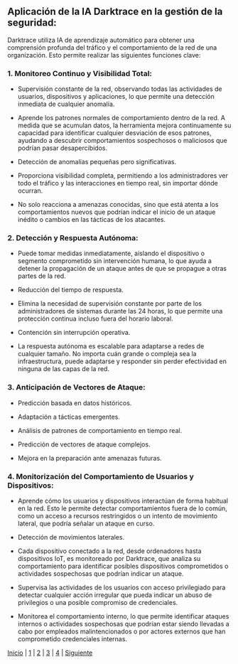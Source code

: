 ## Aplicación de la IA Darktrace en la gestión de la seguridad:
Darktrace utiliza IA de aprendizaje automático para obtener una comprensión profunda del tráfico y el comportamiento de la red de una organización. Esto permite realizar las siguientes funciones clave:

### 1. Monitoreo Continuo y Visibilidad Total:
* Supervisión constante de la red, observando todas las actividades de usuarios, dispositivos y aplicaciones, lo que permite una detección inmediata de cualquier anomalía.

* Aprende los patrones normales de comportamiento dentro de la red. A medida que se acumulan datos, la herramienta mejora continuamente su capacidad para identificar cualquier desviación de esos patrones, ayudando a descubrir comportamientos sospechosos o maliciosos que podrían pasar desapercibidos.

* Detección de anomalías pequeñas pero significativas.

* Proporciona visibilidad completa, permitiendo a los administradores ver todo el tráfico y las interacciones en tiempo real, sin importar dónde ocurran.

* No solo reacciona a amenazas conocidas, sino que está atenta a los comportamientos nuevos que podrían indicar el inicio de un ataque inédito o cambios en las tácticas de los atacantes.

### 2. Detección y Respuesta Autónoma:
* Puede tomar medidas inmediatamente, aislando el dispositivo o segmento comprometido sin intervención humana, lo que ayuda a detener la propagación de un ataque antes de que se propague a otras partes de la red.

* Reducción del tiempo de respuesta.

* Elimina la necesidad de supervisión constante por parte de los administradores de sistemas durante las 24 horas, lo que permite una protección continua incluso fuera del horario laboral.

* Contención sin interrupción operativa.

* La respuesta autónoma es escalable para adaptarse a redes de cualquier tamaño. No importa cuán grande o compleja sea la infraestructura, puede adaptarse y responder sin perder efectividad en ninguna de las capas de la red.

### 3. Anticipación de Vectores de Ataque:
* Predicción basada en datos históricos.

* Adaptación a tácticas emergentes.

* Análisis de patrones de comportamiento en tiempo real.

* Predicción de vectores de ataque complejos.

* Mejora en la preparación ante amenazas futuras.

### 4. Monitorización del Comportamiento de Usuarios y Dispositivos:
* Aprende cómo los usuarios y dispositivos interactúan de forma habitual en la red. Esto le permite detectar comportamientos fuera de lo común, como un acceso a recursos restringidos o un intento de movimiento lateral, que podría señalar un ataque en curso.

* Detección de movimientos laterales.
 
* Cada dispositivo conectado a la red, desde ordenadores hasta dispositivos IoT, es monitoreado por Darktrace, que analiza su comportamiento para identificar posibles dispositivos comprometidos o actividades sospechosas que podrían indicar un ataque.

* Supervisa las actividades de los usuarios con acceso privilegiado para detectar cualquier acción irregular que pueda indicar un abuso de privilegios o una posible compromiso de credenciales.
 
* Monitorea el comportamiento interno, lo que permite identificar ataques internos o actividades sospechosas que podrían estar siendo llevadas a cabo por empleados malintencionados o por actores externos que han comprometido credenciales internas.

[Inicio](2.md) | [1](aplicacion2.md) | [2](impactoambiental2.md) | [3](impactosector2.md) |  [4](propuesta2.md) |  [Siguiente](impactosector2.md)
